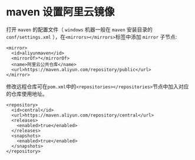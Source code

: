 # maven 设置阿里云镜像

打开 `maven` 的配置文件（ `windows` 机器一般在 `maven` 安装目录的 `conf/settings.xml` ），在`<mirrors></mirrors>`标签中添加 `mirror` 子节点:

```
<mirror>
  <id>aliyunmaven</id>
  <mirrorOf>*</mirrorOf>
  <name>阿里云公共仓库</name>
  <url>https://maven.aliyun.com/repository/public</url>
</mirror>
```


修改远程仓库可在`pom.xml`中的`<repositories></repositories>`节点中加入对应的仓库使用地址。

```
<repository>
  <id>central</id>
  <url>https://maven.aliyun.com/repository/central</url>
  <releases>
    <enabled>true</enabled>
  </releases>
  <snapshots>
    <enabled>true</enabled>
  </snapshots>
</repository>
```

